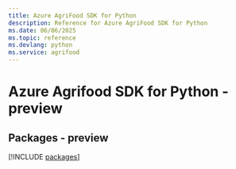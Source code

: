 ```yaml
---
title: Azure AgriFood SDK for Python
description: Reference for Azure AgriFood SDK for Python
ms.date: 06/06/2025
ms.topic: reference
ms.devlang: python
ms.service: agrifood
---
```

# Azure Agrifood SDK for Python - preview
## Packages - preview
[!INCLUDE [packages](agrifood-index.md)]